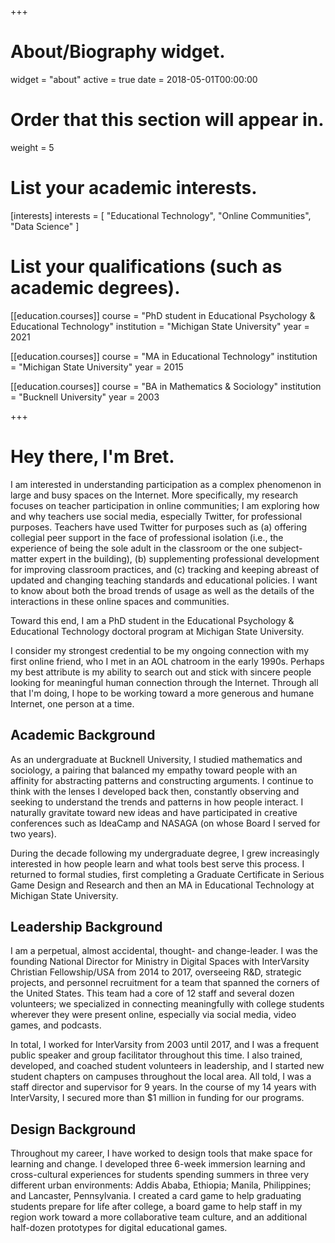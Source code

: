 +++
# About/Biography widget.
widget = "about"
active = true
date = 2018-05-01T00:00:00

# Order that this section will appear in.
weight = 5

# List your academic interests.
[interests]
  interests = [
    "Educational Technology",
    "Online Communities",
    "Data Science"
  ]

# List your qualifications (such as academic degrees).
[[education.courses]]
  course = "PhD student in Educational Psychology & Educational Technology"
  institution = "Michigan State University"
  year = 2021

[[education.courses]]
  course = "MA in Educational Technology"
  institution = "Michigan State University"
  year = 2015

[[education.courses]]
  course = "BA in Mathematics & Sociology"
  institution = "Bucknell University"
  year = 2003
 
+++

# Hey there, I'm Bret.

I am interested in understanding participation as a complex phenomenon in large and busy spaces on the Internet. More specifically, my research focuses on teacher participation in online communities; I am exploring how and why teachers use social media, especially Twitter, for professional purposes. Teachers have used Twitter for purposes such as (a) offering collegial peer support in the face of professional isolation (i.e., the experience of being the sole adult in the classroom or the one subject-matter expert in the building), (b) supplementing professional development for improving classroom practices, and (c) tracking and keeping abreast of updated and changing teaching standards and educational policies. I want to know about both the broad trends of usage as well as the details of the interactions in these online spaces and communities.

Toward this end, I am a PhD student in the Educational Psychology & Educational Technology doctoral program at Michigan State University. 
 
I consider my strongest credential to be my ongoing connection with my first online friend, who I met in an AOL chatroom in the early 1990s. Perhaps my best attribute is my ability to search out and stick with sincere people looking for meaningful human connection through the Internet. Through all that I'm doing, I hope to be working toward a more generous and humane Internet, one person at a time.

## Academic Background

As an undergraduate at Bucknell University, I studied mathematics and sociology, a pairing that balanced my empathy toward people with an affinity for abstracting patterns and constructing arguments. I continue to think with the lenses I developed back then, constantly observing and seeking to understand the trends and patterns in how people interact. I naturally gravitate toward new ideas and have participated in creative conferences such as IdeaCamp and NASAGA (on whose Board I served for two years).

During the decade following my undergraduate degree, I grew increasingly interested in how people learn and what tools best serve this process. I returned to formal studies, first completing a Graduate Certificate in Serious Game Design and Research and then an MA in Educational Technology at Michigan State University.

## Leadership Background

I am a perpetual, almost accidental, thought- and change-leader. I was the founding National Director for Ministry in Digital Spaces with InterVarsity Christian Fellowship/USA from 2014 to 2017, overseeing R&D, strategic projects, and personnel recruitment for a team that spanned the corners of the United States. This team had a core of 12 staff and several dozen volunteers; we specialized in connecting meaningfully with college students wherever they were present online, especially via social media, video games, and podcasts.

In total, I worked for InterVarsity from 2003 until 2017, and I was a frequent public speaker and group facilitator throughout this time. I also trained, developed, and coached student volunteers in leadership, and I started new student chapters on campuses throughout the local area. All told, I was a staff director and supervisor for 9 years. In the course of my 14 years with InterVarsity, I secured more than $1 million in funding for our programs.

## Design Background

Throughout my career, I have worked to design tools that make space for learning and change. I developed three 6-week immersion learning and cross-cultural experiences for students spending summers in three very different urban environments: Addis Ababa, Ethiopia; Manila, Philippines; and Lancaster, Pennsylvania. I created a card game to help graduating students prepare for life after college, a board game to help staff in my region work toward a more collaborative team culture, and an additional half-dozen prototypes for digital educational games.

